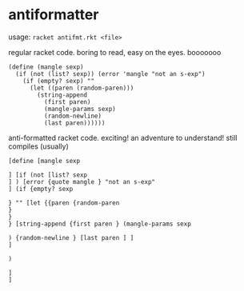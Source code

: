 # antiformatter

usage: `racket antifmt.rkt <file>`

regular racket code. boring to read, easy on the eyes. booooooo
```rkt
(define (mangle sexp)
  (if (not (list? sexp)) (error 'mangle "not an s-exp")
    (if (empty? sexp) ""
      (let ((paren (random-paren)))
        (string-append
          (first paren)
          (mangle-params sexp)
          (random-newline)
          (last paren))))))
```

anti-formatted racket code. exciting! an adventure to understand! still compiles (usually)
```rkt
[define [mangle sexp

] [if (not [list? sexp
] ) [error {quote mangle } "not an s-exp"
] (if {empty? sexp

} "" [let {{paren {random-paren
}
}
} [string-append {first paren } (mangle-params sexp

) {random-newline } [last paren ] ]
]

)

]
]
```
